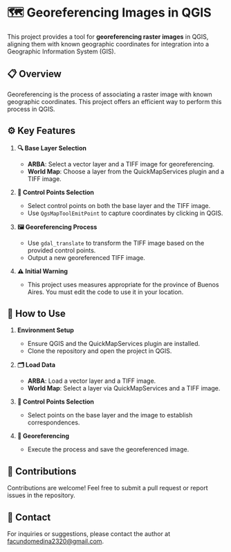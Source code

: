 # 🗺️ Georeferencing Images in QGIS

This project provides a tool for **georeferencing raster images** in QGIS, aligning them with known geographic coordinates for integration into a Geographic Information System (GIS).

## 📋 Overview

Georeferencing is the process of associating a raster image with known geographic coordinates. This project offers an efficient way to perform this process in QGIS.

## ⚙️ Key Features

1. **🔍 Base Layer Selection**
   - **ARBA**: Select a vector layer and a TIFF image for georeferencing.
   - **World Map**: Choose a layer from the QuickMapServices plugin and a TIFF image.

2. **📌 Control Points Selection**
   - Select control points on both the base layer and the TIFF image.
   - Use `QgsMapToolEmitPoint` to capture coordinates by clicking in QGIS.

3. **🖼️ Georeferencing Process**
   - Use `gdal_translate` to transform the TIFF image based on the provided control points.
   - Output a new georeferenced TIFF image.

4. **⚠️ Initial Warning**
   - This project uses measures appropriate for the province of Buenos Aires. You must edit the code to use it in your location.

## 🚀 How to Use

1. **Environment Setup**
   - Ensure QGIS and the QuickMapServices plugin are installed.
   - Clone the repository and open the project in QGIS.

2. **🗂️ Load Data**
   - **ARBA**: Load a vector layer and a TIFF image.
   - **World Map**: Select a layer via QuickMapServices and a TIFF image.

3. **🔗 Control Points Selection**
   - Select points on the base layer and the image to establish correspondences.

4. **🎯 Georeferencing**
   - Execute the process and save the georeferenced image.

## 🤝 Contributions

Contributions are welcome! Feel free to submit a pull request or report issues in the repository.

## 📧 Contact

For inquiries or suggestions, please contact the author at facundomedina2320@gmail.com.
